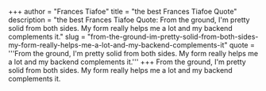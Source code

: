 +++
author = "Frances Tiafoe"
title = "the best Frances Tiafoe Quote"
description = "the best Frances Tiafoe Quote: From the ground, I'm pretty solid from both sides. My form really helps me a lot and my backend complements it."
slug = "from-the-ground-im-pretty-solid-from-both-sides-my-form-really-helps-me-a-lot-and-my-backend-complements-it"
quote = '''From the ground, I'm pretty solid from both sides. My form really helps me a lot and my backend complements it.'''
+++
From the ground, I'm pretty solid from both sides. My form really helps me a lot and my backend complements it.
